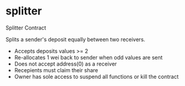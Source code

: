 # splitter
Splitter Contract

Splits a sender's deposit equally between two receivers.

- Accepts deposits values >= 2
- Re-allocates 1 wei back to sender when odd values are sent
- Does not accept address(0) as a receiver
- Recepients must claim their share 
- Owner has sole access to suspend all functions or kill the contract
